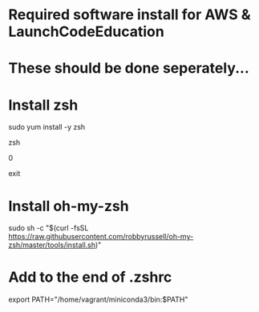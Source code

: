 # Required software install for AWS & LaunchCodeEducation

# These should be done seperately...
# Install zsh
sudo yum install -y zsh

zsh

0

exit

# Install oh-my-zsh
sudo sh -c "$(curl -fsSL https://raw.githubusercontent.com/robbyrussell/oh-my-zsh/master/tools/install.sh)"

# Add to the end of .zshrc
export PATH="/home/vagrant/miniconda3/bin:$PATH"
